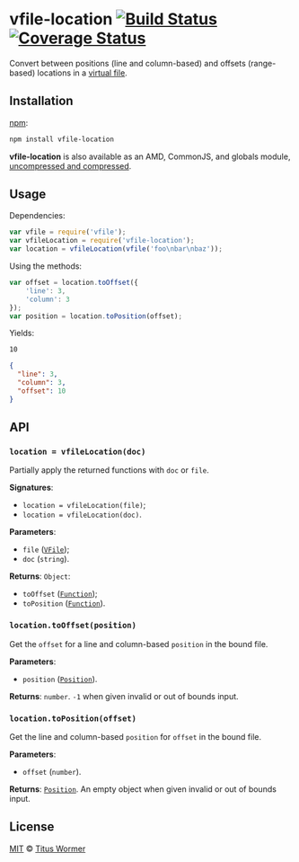 # vfile-location [![Build Status][travis-badge]][travis] [![Coverage Status][codecov-badge]][codecov]

Convert between positions (line and column-based) and offsets
(range-based) locations in a [virtual file][vfile].

## Installation

[npm][npm-install]:

```bash
npm install vfile-location
```

**vfile-location** is also available as an AMD, CommonJS, and globals
module, [uncompressed and compressed][releases].

## Usage

Dependencies:

```javascript
var vfile = require('vfile');
var vfileLocation = require('vfile-location');
var location = vfileLocation(vfile('foo\nbar\nbaz'));
```

Using the methods:

```javascript
var offset = location.toOffset({
    'line': 3,
    'column': 3
});
var position = location.toPosition(offset);
```

Yields:

```txt
10
```

```json
{
  "line": 3,
  "column": 3,
  "offset": 10
}
```

## API

### `location = vfileLocation(doc)`

Partially apply the returned functions with `doc` or `file`.

**Signatures**:

*   `location = vfileLocation(file)`;
*   `location = vfileLocation(doc)`.

**Parameters**:

*   `file` ([`VFile`][vfile]);
*   `doc` (`string`).

**Returns**: `Object`:

*   `toOffset` ([`Function`][to-offset]);
*   `toPosition` ([`Function`][to-position]).

### `location.toOffset(position)`

Get the `offset` for a line and column-based `position` in the
bound file.

**Parameters**:

*   `position` ([`Position`][position]).

**Returns**: `number`. `-1` when given invalid or out of bounds input.

### `location.toPosition(offset)`

Get the line and column-based `position` for `offset` in the bound
file.

**Parameters**:

*   `offset` (`number`).

**Returns**: [`Position`][position]. An empty object when given
invalid or out of bounds input.

## License

[MIT][license] © [Titus Wormer][author]

<!-- Definitions -->

[travis-badge]: https://img.shields.io/travis/wooorm/vfile-location.svg

[travis]: https://travis-ci.org/wooorm/vfile-location

[codecov-badge]: https://img.shields.io/codecov/c/github/wooorm/vfile-location.svg

[codecov]: https://codecov.io/github/wooorm/vfile-location

[npm-install]: https://docs.npmjs.com/cli/install

[releases]: https://github.com/wooorm/vfile-location/releases

[license]: LICENSE

[author]: http://wooorm.com

[position]: https://github.com/wooorm/unist#position

[vfile]: https://github.com/wooorm/vfile

[to-offset]: #locationtooffsetposition

[to-position]: #locationtopositionoffset
